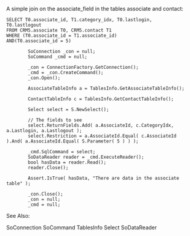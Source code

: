 <properties date="2016-05-11"
/>

A simple join on the associate\_field in the tables associate and contact:

```
SELECT T0.associate_id, T1.category_idx, T0.lastlogin,
T0.lastlogout 
FROM CRM5.associate T0, CRM5.contact T1 
WHERE (T0.associate_id = T1.associate_id) 
AND(T0.associate_id = 5)
```

```
        SoConnection _con = null;
        SoCommand _cmd = null;
        
        _con = ConnectionFactory.GetConnection();
        _cmd = _con.CreateCommand();
        _con.Open();

        AssociateTableInfo a = TablesInfo.GetAssociateTableInfo(); 
    
        ContactTableInfo c = TablesInfo.GetContactTableInfo();

        Select select = S.NewSelect();

        // The fields to see
        select.ReturnFields.Add( a.AssociateId, c.CategoryIdx,
a.Lastlogin, a.Lastlogout );
        select.Restriction = a.AssociateId.Equal( c.AssociateId
).And( a.AssociateId.Equal( S.Parameter( 5 ) ) );

        _cmd.SqlCommand = select;
        SoDataReader reader = _cmd.ExecuteReader();
        bool hasData = reader.Read();
        reader.Close();

        Assert.IsTrue( hasData, "There are data in the associate
table" );

        _con.Close();
        _con = null;
        _cmd = null;
```

See Also:

SoConnection SoCommand TablesInfo Select SoDataReader
